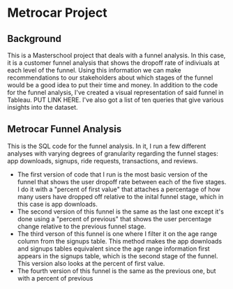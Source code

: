 # Metrocar Project

## Background

This is a Masterschool project that deals with a funnel analysis. In this case, it is a customer funnel analysis that shows the dropoff rate of indiviuals at each level of the funnel. Using this information we can make recommendations to our stakeholders about which stages of the funnel would be a good idea to put their time and money. In addition to the code for the funnel analysis, I've created a visual representation of said funnel in Tableau. PUT LINK HERE. I've also got a list of ten queries that give various insights into the dataset.

## Metrocar Funnel Analysis

This is the SQL code for the funnel analysis. In it, I run a few different analyses with varying degrees of granularity regarding the funnel stages: app downloads, signups, ride requests, transactions, and reviews.
* The first version of code that I run is the most basic version of the funnel that shows the user dropoff rate between each of the five stages. I do it with a "percent of first value" that attaches a percentage of how many users have dropped off relative to the inital funnel stage, which in this case is app downloads.
* The second version of this funnel is the same as the last one except it's done using a "percent of previous" that shows the user percentage change relative to the previous funnel stage.
* The third verson of this funnel is one where I filter it on the age range column from the signups table. This method makes the app downloads and signups tables equivalent since the age range information first appears in the signups table, which is the second stage of the funnel. This version also looks at the percent of first value.
* The fourth version of this funnel is the same as the previous one, but with a percent of previous
